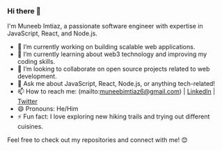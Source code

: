 ### Hi there 👋

I'm Muneeb Imtiaz, a passionate software engineer with expertise in JavaScript, React, and Node.js. 

- 🔭 I’m currently working on building scalable web applications.
- 🌱 I’m currently learning about web3 technology and improving my coding skills.
- 👯 I’m looking to collaborate on open source projects related to web development.
- 💬 Ask me about JavaScript, React, Node.js, or anything tech-related!
- 📫 How to reach me: (mailto:muneebimtiaz6@gmail.com) | [LinkedIn](https://www.linkedin.com/in/muneeb-imtiaz-63363717b) | [Twitter](https://twitter.com/yourtwitter)
- 😄 Pronouns: He/Him
- ⚡ Fun fact: I love exploring new hiking trails and trying out different cuisines.

Feel free to check out my repositories and connect with me! 😊

